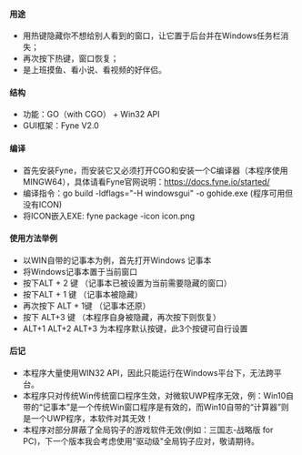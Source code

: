 #### 用途
- 用热键隐藏你不想给别人看到的窗口，让它置于后台并在Windows任务栏消失；
- 再次按下热键，窗口恢复；
- 是上班摸鱼、看小说、看视频的好伴侣。
#### 结构
- 功能：GO（with CGO） + Win32 API
- GUI框架：Fyne V2.0
#### 编译
- 首先安装Fyne，而安装它又必须打开CGO和安装一个C编译器（本程序使用MINGW64），具体请看Fyne官网说明：https://docs.fyne.io/started/
- 编译指令：go build -ldflags="-H windowsgui" -o gohide.exe (程序可用但没有ICON)
- 将ICON嵌入EXE: fyne package -icon icon.png
#### 使用方法举例
- 以WIN自带的记事本为例，首先打开Windows 记事本
- 将Windows记事本置于当前窗口
- 按下ALT + 2 键 （记事本已被设置为当前需要隐藏的窗口）
- 按下ALT + 1 键 （记事本被隐藏）
- 再次按下 ALT + 1键 （记事本还原）
- 按下 ALT+3 键 （本程序自身被隐藏，再次按下则恢复）
- ALT+1 ALT+2 ALT+3 为本程序默认按键，此3个按键可自行设置
#### 后记
- 本程序大量使用WIN32 API，因此只能运行在Windows平台下，无法跨平台。
- 本程序只对传统Win传统窗口程序生效，对微软UWP程序无效，例：Win10自带的“记事本”是一个传统Win窗口程序是有效的，而Win10自带的“计算器”则是一个UWP程序，本软件对其无效！
- 本程序对部分屏蔽了全局钩子的游戏软件无效(例如：三国志-战略版 for PC)，下一个版本我会考虑使用"驱动级"全局钩子应对，敬请期待。
